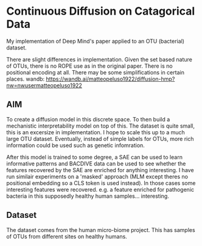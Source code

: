 # Continuous Diffusion on Catagorical Data
My implementation of Deep Mind's paper applied to an OTU (bacterial) dataset.
 
There are slight differences in implementation. Given the set based nature of OTUs, there is no ROPE use as in the original paper. There is no positional encoding at all. There may be some simplifications in certain places.
wandb: https://wandb.ai/matteopeluso1922/diffusion-hmp?nw=nwusermatteopeluso1922

## AIM
To create a diffusion model in this discrete space. To then build a mechanistic interpretability model on top of this.
The dataset is quite small, this is an excersize in implementation. I hope to scale this up to a much large OTU dataset. Eventually, instead of simple labels for OTUs, more rich information could be used such as genetic infomration.

After this model is trained to some degree, a SAE can be used to learn informative patterns and BACDIVE data can be used to see whether the features recovered by the SAE are enriched for anything interesting. I have run similair experiments on a 'masked' approach (MLM except theres no positional embedding so a CLS token is used instead). In those cases some interesting features were recovered. e.g. a feature enriched for pathogenic bacteria in this supposedly healthy human samples... interesting.

## Dataset
The dataset comes from the human micro-biome project. This has samples of OTUs from different sites on healthy humans.

